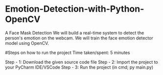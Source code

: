 # Emotion-Detection-with-Python-OpenCV
A Face Mask Detection We will build a real-time system to detect the person's emotion on the webcam. We will train the face emotion detector model using OpenCV.

#Steps on how to run the project 
Time taken/spent: 5 minutes

Step - 1: Download the given source code file 
Step - 2: Import the project to your PyCharm IDE/VSCode 
Step - 3: Run the project (in cmd; py main.py)
